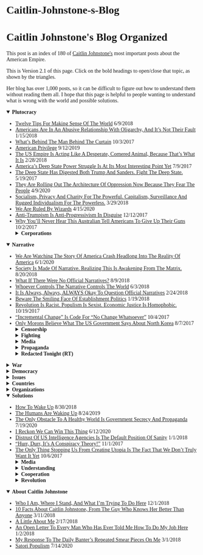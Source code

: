 # Caitlin-Johnstone-s-Blog

<body style="font-family: verdana">
<h1>Caitlin Johnstone's Blog Organized</h1>
<p>This post is an index of 180 of <a href="https://caityjohnstone.medium.com/">Caitlin Johnstone's</a> most important posts about the American Empire.</p>
<p>This is Version 2.1 of this page. Click on the bold headings to open/close that topic, as shown by the triangles.</p>
<p>Her blog has over 1,000 posts, so it can be difficult to figure out how to understand them without reading them all.
I hope that this page is helpful to people wanting to understand what is wrong with the world and possible solutions.
</p>
<details open=""><summary><strong>Plutocracy</strong></summary><ul>
  <li><a href="https://caityjohnstone.medium.com/43348077cf80" target="_blank">Twelve Tips For Making Sense Of The World</a> 6/9/2018<br>
  </li><li><a href="https://caityjohnstone.medium.com/48882f0a7494" target="_blank">Americans Are In An Abusive Relationship With Oligarchy, And It’s Not Their Fault</a> 1/15/2018<br>
  </li><li><a href="https://caityjohnstone.medium.com/75c6394a0da2" target="_blank">What’s Behind The Man Behind The Curtain</a> 10/3/2017<br>
  </li><li><a href="https://caityjohnstone.medium.com/c504a3bc96d0" target="_blank">American Privilege</a> 9/12/2019<br>
  </li><li><a href="https://caityjohnstone.medium.com/25308ee10221" target="_blank">The US Empire Is Acting Like A Desperate, Cornered Animal, Because That’s What It Is</a> 2/28/2018<br>
  </li><li><a href="https://caityjohnstone.medium.com/f6f40bbe9c5b" target="_blank">America’s Deep State Power Struggle Is At Its Most Interesting Point Yet</a> 7/9/2017<br>
  </li><li><a href="https://caityjohnstone.medium.com/b5bd53332288" target="_blank">The Deep State Has Digested Both Trump And Sanders. Fight The Deep State.</a> 5/19/2017<br>
  </li><li><a href="https://caityjohnstone.medium.com/d0d374509d" target="_blank">They Are Rolling Out The Architecture Of Oppression Now Because They Fear The People</a> 4/9/2020<br>
  </li><li><a href="https://caityjohnstone.medium.com/c89600277104" target="_blank">Socialism, Privacy And Charity For The Powerful. Capitalism, Surveillance And Rugged Individualism For The Powerless.</a> 3/29/2018<br>
  </li><li><a href="https://caityjohnstone.medium.com/86526d143496" target="_blank">We Are Ruled By Wizards</a> 4/15/2020<br>
  </li><li><a href="https://caityjohnstone.medium.com/9e688e6152e9" target="_blank">Anti-Trumpism Is Anti-Progressivism In Disguise</a> 12/12/2017<br>
  </li><li><a href="https://caityjohnstone.medium.com/fe3f521a6a8" target="_blank">Why You’ll Never Hear This Australian Tell Americans To Give Up Their Guns</a> 10/2/2017<br>
  <details><summary><strong>Corporations</strong></summary><ul>
    <li><a href="https://caityjohnstone.medium.com/c357e3bdd95d" target="_blank">While Everyone Frets About State Censorship, Corporate Censorship Tightens The Noose</a> 8/3/2017<br>
    </li><li><a href="https://caityjohnstone.medium.com/291fc214325f" target="_blank">If Progressives Don’t Wake Up To How Awful Obama Was, Their Movement Will Fail</a> 4/26/2017<br>
    <details><summary><strong>Amazon</strong></summary><ul>
      <li><a href="https://caityjohnstone.medium.com/532ca4482ae2" target="_blank">Six Things We Can Learn About US Plutocracy By Looking At Jeff Bezos</a> 3/16/2018<br>
</li></ul></details>
    <details><summary><strong>Facebook</strong></summary><ul>
      <li><a href="https://caityjohnstone.medium.com/6056cc256545" target="_blank">Facebook Is Throttling My Articles, So It’s Time To Diversify Platforms. Hi Steemit!</a> 1/25/2018<br>
      </li><li><a href="https://caityjohnstone.medium.com/678c24358fde" target="_blank">I’ve Been Banned From Facebook For Sharing An Article About False Flags</a> 11/15/2017<br>
</li></ul></details>
    <details><summary><strong>Google</strong></summary><ul>
      <li><a href="https://caityjohnstone.medium.com/baf8bca3365f" target="_blank">Tell Me More About How Google Isn’t Part Of The Government And Can Therefore Censor Whoever It Wants?</a> 3/6/2018<br>
      </li><li><a href="https://caityjohnstone.medium.com/a9d467ccf738" target="_blank">Social Media Censorship Is Vastly More Dangerous Than The Censored Material</a> 3/4/2018<br>
</li></ul></details>
</li></ul></details>
</li></ul></details>
<details open=""><summary><strong>Narrative</strong></summary><ul>
  <li><a href="https://caityjohnstone.medium.com/9668d67ffd25" target="_blank">We Are Watching The Story Of America Crash Headlong Into The Reality Of America</a> 6/1/2020<br>
  </li><li><a href="https://caityjohnstone.medium.com/787c7e2539ae" target="_blank">Society Is Made Of Narrative. Realizing This Is Awakening From The Matrix.</a> 8/20/2018<br>
  </li><li><a href="https://caityjohnstone.medium.com/4de3ee54ed0c" target="_blank">What If There Were No Official Narratives?</a> 8/9/2018<br>
  </li><li><a href="https://caityjohnstone.medium.com/c22e1134e857" target="_blank">Whoever Controls The Narrative Controls The World</a> 6/3/2018<br>
  </li><li><a href="https://caityjohnstone.medium.com/43e77d92386a" target="_blank">It Is Always, Always, ALWAYS Okay To Question Official Narratives</a> 2/24/2018<br>
  </li><li><a href="https://caityjohnstone.medium.com/bd31a40a8fa8" target="_blank">Beware The Smiling Face Of Establishment Politics</a> 1/19/2018<br>
  </li><li><a href="https://caityjohnstone.medium.com/e0ad351e0ffa" target="_blank">Revolution Is Racist. Populism Is Sexist. Economic Justice Is Homophobic.</a> 10/19/2017<br>
  </li><li><a href="https://caityjohnstone.medium.com/ed1652dff785" target="_blank">“Incremental Change” Is Code For “No Change Whatsoever”</a> 10/4/2017<br>
  </li><li><a href="https://caityjohnstone.medium.com/3d5a5157cea2" target="_blank">Only Morons Believe What The US Government Says About North Korea</a> 8/7/2017<br>
  <details><summary><strong>Censorship</strong></summary><ul>
    <li><a href="https://caityjohnstone.medium.com/eb8a8b486577" target="_blank">In A Corporatist System Of Government, Corporate Censorship Is State Censorship</a> 8/5/2018<br>
    </li><li><a href="https://caityjohnstone.medium.com/9d588a3ef91a" target="_blank">‘Mother Jones’ Senior Reporter Asks Medium To Silence Antiwar Leftists</a> 2/21/2018<br>
    </li><li><a href="https://caityjohnstone.medium.com/5c7ddeb78541" target="_blank">Three Unelected Men Just Overrode The Will Of 83% Of The US Population</a> 12/3/2017<br>
    </li><li><a href="https://caityjohnstone.medium.com/f0100b037642" target="_blank">The Plutocrats Are Pursuing Internet Censorship And They’re Barely Even Hiding It</a> 11/21/2017<br>
    </li><li><a href="https://caityjohnstone.medium.com/65ecd7c2468f" target="_blank">‘The Atlantic’ Commits Malpractice, Selectively Edits To Smear WikiLeaks</a> 11/3/2017<br>
</li></ul></details>
  <details><summary><strong>Fighting</strong></summary><ul>
    <li><a href="https://caityjohnstone.medium.com/947c6462e061" target="_blank">The Healthy Way To Hold A Conspiracy Theory</a> 1/6/2018<br>
    </li><li><a href="https://caityjohnstone.medium.com/c386a5fe9606" target="_blank">It Is Your Human Duty To Stand Unapologetically In Your Own Authority</a> 11/28/2017<br>
    </li><li><a href="https://caityjohnstone.medium.com/449f94e1d40b" target="_blank">How To Fight The Establishment Propaganda Machine And Win</a> 5/3/2017<br>
</li></ul></details>
  <details><summary><strong>Media</strong></summary><ul>
    <li><a href="https://caityjohnstone.medium.com/223fce74f298" target="_blank">How To Tell Real News From Useless Narrative Fluff</a> 4/2/2020<br>
    </li><li><a href="https://caityjohnstone.medium.com/dccbab51e14d" target="_blank">Corporate Media Aren’t “The Press”, And They Don’t Deserve Your Sympathy</a> 7/1/2017<br>
    </li><li><a href="https://caityjohnstone.medium.com/a5eec69a9264" target="_blank">How You Can Be Absolutely Certain That Mainstream Media Lies About Everything</a> 6/17/2017<br>
</li></ul></details>
  <details><summary><strong>Propaganda</strong></summary><ul>
    <li><a href="https://caityjohnstone.medium.com/2e19c9673581" target="_blank">Today In MSM (Main Stream Media) Faceplants</a> 4/3/2020<br>
    </li><li><a href="https://caityjohnstone.medium.com/cdc55fbb281e" target="_blank">The US Government Is Like A Bad Dad</a> 5/21/2019<br>
    </li><li><a href="https://caityjohnstone.medium.com/fd3470254ea5" target="_blank">Atlantic Council Explains Why We Need To Be Propagandized For Our Own Good</a> 5/2/2018<br>
    </li><li><a href="https://caityjohnstone.medium.com/1e796f620a4a" target="_blank">What Happens When A Russiagate Skeptic Debates A Professional Russiagater</a> 12/23/2017<br>
    </li><li><a href="https://caityjohnstone.medium.com/12d446ebcde" target="_blank">What Happens When You Propagandize A Nation Into Supporting Mass Murder</a> 11/4/2017<br>
    </li><li><a href="https://caityjohnstone.medium.com/9187e61d60fb" target="_blank">Propaganda, Human Consciousness, And The Future Of Civilization</a> 8/20/2017<br>
</li></ul></details>
  <details><summary><strong>Redacted Tonight (RT)</strong></summary><ul>
    <li><a href="https://caityjohnstone.medium.com/4efd51dad5ed" target="_blank">How To Silence RT Forever</a> 5/5/2018<br>
    </li><li><a href="https://caityjohnstone.medium.com/b8c42870d942" target="_blank">Lee Camp Just Destroyed The Entire Establishment Narrative About RT</a> 11/18/2017<br>
</li></ul></details>
</li></ul></details>
<details><summary><strong>War</strong></summary><ul>
  <li><a href="https://caityjohnstone.medium.com/9a664c793122" target="_blank">Endless War Has Been Normalized And Everyone Is Crazy</a> 12/20/2018<br>
  </li><li><a href="https://caityjohnstone.medium.com/b367a9aa1acb" target="_blank">Truth Is The First Casualty In War. Especially In Cold War.</a> 3/20/2018<br>
  </li><li><a href="https://caityjohnstone.medium.com/eef12d65393" target="_blank">The Increasing Likelihood Of Nuclear War Should Straighten Out All Our Priorities</a> 2/2/2018<br>
  </li><li><a href="https://caityjohnstone.medium.com/35dc07cd9393" target="_blank">10 Trump Administration Atrocities Going Under-Reported Amid Russia Hysteria</a> 11/17/2017<br>
  </li><li><a href="https://caityjohnstone.medium.com/c3a3d8ceca92" target="_blank">Why America Acts So Goddamn Crazy</a> 9/28/2017<br>
  </li><li><a href="https://caityjohnstone.medium.com/1e08d6543d0c" target="_blank">Never Forget: The US Government Has A Known History Of Using False Flags</a> 9/9/2017<br>
  </li><li><a href="https://caityjohnstone.medium.com/1249e0bd317e" target="_blank">To Everyone Who Defends The US War Machine With “That Dictator Is Bad, Too”:</a> 9/8/2017<br>
  </li><li><a href="https://caityjohnstone.medium.com/de0f0cec0e1f" target="_blank">If This Tweet Bothers You, It’s Because You’re A Piece Of Shit</a> 7/8/2017<br>
  </li><li><a href="https://caityjohnstone.medium.com/5e3c9a9d17f9" target="_blank">You Only Hate Assad Because Your TV Told You To</a> 5/26/2017<br>
</li></ul></details>
<details><summary><strong>Democracy</strong></summary><ul>
  <li><a href="https://caityjohnstone.medium.com/dec5ad6d20b7" target="_blank">US Politics Isn’t ‘Polarized’; It’s In Almost Universal Agreement</a> 10/5/2020<br>
  </li><li><a href="https://caityjohnstone.medium.com/acb8fcd086b3" target="_blank">The Establishment Doesn’t Fear Trump, And It Doesn’t Fear Bernie. It Fears You.</a> 1/25/2020<br>
  </li><li><a href="https://caityjohnstone.medium.com/e6b4d1a8460" target="_blank">America’s Two-Headed One Party System</a> 12/12/2019<br>
  </li><li><a href="https://caityjohnstone.medium.com/efdc60b8f58b" target="_blank">Why “Incremental Change” Is Worse Than No Change At All</a> 7/3/2019<br>
  </li><li><a href="https://caityjohnstone.medium.com/1120ffcf6a56" target="_blank">Left Vs. Right Is A Nonsensical Debate As Long As There’s A Deep State In America</a> 4/19/2017<br>
  </li><li><a href="https://caityjohnstone.medium.com/f2f3ecb8d38" target="_blank">America’s Two Right-Wing Parties Keep Accusing Each Other Of Being Far-Left</a> 6/30/2020<br>
  </li><li><a href="https://caityjohnstone.medium.com/edbbefc92bf8" target="_blank">Dems And GOP Work Together Like A Boxer’s 1–2 Punch To Knock You Out</a> 12/14/2017<br>
  </li><li><a href="https://caityjohnstone.medium.com/8783acd2dd0" target="_blank">If US Politics Were Real, A Massive Blue Wave Would Be 100% Certain</a> 11/3/2018<br>
  <details><summary><strong>Centrists</strong></summary><ul>
    <li><a href="https://caityjohnstone.medium.com/b80991c80408" target="_blank">There Is No Such Thing As A Moderate Mainstream Centrist</a> 8/4/2018<br>
    </li><li><a href="https://caityjohnstone.medium.com/cce8e3cd1c64" target="_blank">Centrists Are Very Concerned That Donald Fucking Trump Isn’t Hawkish Enough</a> 6/11/2018<br>
    </li><li><a href="https://caityjohnstone.medium.com/6c6e33e5c704" target="_blank">“Centrists” Are Violent Extremists</a> 7/31/2017<br>
</li></ul></details>
  <details><summary><strong>Democrats</strong></summary><ul>
    <li><a href="https://caityjohnstone.medium.com/95cd361ee659" target="_blank">New Poll: US Military Occupations Supported By Far More Democrats Than Republicans</a> 1/9/2019<br>
    </li><li><a href="https://caityjohnstone.medium.com/cd3b23234ea8" target="_blank">I Promise To Sabotage The 2020 Campaign Of Any Establishment Democrat</a> 1/8/2018<br>
    </li><li><a href="https://caityjohnstone.medium.com/295add59151e" target="_blank">Democrats Hate Democracy</a> 12/18/2017<br>
    </li><li><a href="https://caityjohnstone.medium.com/498c0924931" target="_blank">Clintonites Still Denying The Primary Was Rigged Proves They’ve Never Cared About Facts</a> 11/2/2017<br>
    </li><li><a href="https://caityjohnstone.medium.com/3db3a61e25a9" target="_blank">Integrity: The Real Source Of Division In America’s Political Left</a> 4/23/2017<br>
</li></ul></details>
  <details><summary><strong>Liberals</strong></summary><ul>
    <li><a href="https://caityjohnstone.medium.com/4044f9207a88" target="_blank">Why Liberals Hate Leftists</a> 9/26/2020<br>
    </li><li><a href="https://caityjohnstone.medium.com/53fa86ce6237" target="_blank">A Headline That Perfectly Encapsulates Mainstream Liberalism:</a> 7/22/2020<br>
    </li><li><a href="https://caityjohnstone.medium.com/afa9e071690f" target="_blank">Liberals Are Crazy Idiots</a> 7/10/2020<br>
    </li><li><a href="https://caityjohnstone.medium.com/eb8bcace453b" target="_blank">Modern “Liberals” Are 1950s Authoritarians</a> 2/5/2018<br>
</li></ul></details>
  <details><summary><strong>Populism</strong></summary><ul>
    <li><a href="https://caityjohnstone.medium.com/89225d591855" target="_blank">Neera Tanden And Bill Kristol Unite To Say That Populism Undermines Democracy</a> 9/29/2018<br>
</li></ul></details>
  <details><summary><strong>Republicans</strong></summary><ul>
    <li><a href="https://caityjohnstone.medium.com/e7b76b9d8e09" target="_blank">No, There Will Not Be Any Civil War In America</a> 3/5/2018<br>
    </li><li><a href="https://caityjohnstone.medium.com/4be5957c59b1" target="_blank">While Dems Babbled About Russia, GOP Passed Trickle-Up Economics Tax Bill</a> 12/1/2017<br>
    </li><li><a href="https://caityjohnstone.medium.com/df9ddddcff46" target="_blank">Neoconservatism Is An Omnicidal Death Cult, And It Must Be Stopped</a> 7/17/2017<br>
</li></ul></details>
  <details><summary><strong>Third Parties</strong></summary><ul>
    <li><a href="https://caityjohnstone.medium.com/236c6c4dcd5c" target="_blank">McCarthyite Witch Hunt Comes For Jill Stein</a> 12/17/2017<br>
</li></ul></details>
  <details><summary><strong>Politicians</strong></summary><ul>
    <li><a href="https://caityjohnstone.medium.com/534c63bd45a3" target="_blank">No Matter Who Wins, The War Machine Wins</a> 6 days ago<br>
    </li><li><a href="https://caityjohnstone.medium.com/4d2bf0a46ba2" target="_blank">The Lesser Evil</a> 4/21/2020<br>
    <details><summary><strong>Bernie</strong></summary><ul>
      <li><a href="https://caityjohnstone.medium.com/6fe9bd279c2e" target="_blank">Bernie Would’ve Won… And He Wouldn’t Have Been Much Better</a> 8/19/2017<br>
</li></ul></details>
    <details><summary><strong>Biden</strong></summary><ul>
      <li><a href="https://caityjohnstone.medium.com/8cb0977ada63" target="_blank">Biden Will NOT Be Soft On China; He’ll Continue Trump’s Aggressions</a> 1 day ago<br>
</li></ul></details>
    <details><summary><strong>Trump</strong></summary><ul>
      <li><a href="https://caityjohnstone.medium.com/11c3453d4917" target="_blank">The Persistent Myth That Trump Opposes War</a> 8/7/2019<br>
      </li><li><a href="https://caityjohnstone.medium.com/96fe64a493ea" target="_blank">The Real Revolution Has Nothing To Do With Donald Trump</a> 5/28/2018<br>
      </li><li><a href="https://caityjohnstone.medium.com/51ea7db498b4" target="_blank">Trump Isn’t Another Hitler. He’s Another Obama.</a> 1/4/2018<br>
</li></ul></details>
</li></ul></details>
</li></ul></details>
<details><summary><strong>Issues</strong></summary><ul>
  <details><summary><strong>Psychopathy</strong></summary><ul>
    <li><a href="https://caityjohnstone.medium.com/23d7924070c" target="_blank">On Psychopathy And Power</a> 10/2/2019<br>
</li></ul></details>
  <details><summary><strong>Racism</strong></summary><ul>
    <li><a href="https://caityjohnstone.medium.com/2ec9e7890aa7" target="_blank">Smartphone Cameras Are The Windows Into Society’s Soul</a> 6/3/2020<br>
    </li><li><a href="https://caityjohnstone.medium.com/6f737950bf6" target="_blank">Meditations On Whiteness</a> 5/25/2020<br>
    </li><li><a href="https://caityjohnstone.medium.com/b3695e3ec3ce" target="_blank">Some Thoughts On Charlottesville</a> 8/16/2017<br>
    </li><li><a href="https://caityjohnstone.medium.com/27b1be7d004b" target="_blank">America Fixates On 500 Assholes Instead Of Healing Its Own Institutional Racism</a> 8/11/2017<br>
</li></ul></details>
  <details><summary><strong>Anti Semitism</strong></summary><ul>
    <li><a href="https://caityjohnstone.medium.com/74e4e95c9306" target="_blank">How (And How Not) To Beat A Smear Campaign</a> 3/1/2019<br>
    </li><li><a href="https://caityjohnstone.medium.com/db37e7b24fee" target="_blank">On Antisemitism, Critical Thinking, And Conspiracy Theories</a> 10/25/2018<br>
</li></ul></details>
  <details><summary><strong>Rape</strong></summary><ul>
    <li><a href="https://caityjohnstone.medium.com/63961098eb85" target="_blank">Rape Culture: Four Things Every Woman Needs To Know</a> 11/20/2017<br>
    </li><li><a href="https://caityjohnstone.medium.com/a7996a79e57b" target="_blank">For Fuck’s Sake Stop Politicizing This Shit</a> 11/16/2017<br>
    </li><li><a href="https://caityjohnstone.medium.com/1c706d16783b" target="_blank">Allowing #MeToo To Go Viral Is The Biggest Mistake The Establishment Ever Made</a> 11/9/2017<br>
    </li><li><a href="https://caityjohnstone.medium.com/c4d5be2cbd3c" target="_blank">Please Sir, May I Say A Few Words About Rape Culture?</a> 7/28/2017<br>
</li></ul></details>
  <details><summary><strong>Manipulation</strong></summary><ul>
    <li><a href="https://caityjohnstone.medium.com/8e224ca5c9d" target="_blank">The Two Vows You Can Make To Free Yourself From A Manipulator</a> 4/28/2020<br>
    </li><li><a href="https://caityjohnstone.medium.com/a826364f4e8" target="_blank">Spot The Manipulators In Your Own Life: Notes From The Edge Of The Narrative Matrix</a> 12/19/2019<br>
    </li><li><a href="https://caityjohnstone.medium.com/f3798079fea6" target="_blank">37 Tips For Navigating A Society That Is Full Of Propaganda And Manipulation</a> 6/2/2019<br>
    </li><li><a href="https://caityjohnstone.medium.com/2a19457f01cd" target="_blank">How To Beat A Manipulator</a> 8/15/2018<br>
</li></ul></details>
  <details><summary><strong>Climate Change</strong></summary><ul>
    <li><a href="https://caityjohnstone.medium.com/b312f14c43bb" target="_blank">Some Thoughts On Climate Change</a> 10/7/2018<br>
    </li><li><a href="https://caityjohnstone.medium.com/458d7fac4e6a" target="_blank">Ten Thoughts About Hurricanes, Climate Change, And The Deep State</a> 9/4/2017<br>
</li></ul></details>
</ul></details>
<details><summary><strong>Countries</strong></summary><ul>
  <li><a href="https://caityjohnstone.medium.com/fe844cef0631" target="_blank">Patriotism Is Bullshit, And Other Notes From The Edge Of The Narrative Matrix</a> 7/6/2020<br>
  <details><summary><strong>Cooperating</strong></summary><ul>
    <details><summary><strong>Australia</strong></summary><ul>
      <li><a href="https://caityjohnstone.medium.com/bcdb0b08079" target="_blank">Australia</a> 9/21/2018<br>
</li></ul></details>
    <details><summary><strong>Israel</strong></summary><ul>
      <li><a href="https://caityjohnstone.medium.com/af2a5741bb66" target="_blank">You Can Have Peace Or The US Empire. You Can’t Have Both.</a> 8/31/2020<br>
      </li><li><a href="https://caityjohnstone.medium.com/cd047979ea92" target="_blank">Fifteen Thoughts About Israel</a> 5/14/2018<br>
</li></ul></details>
    <details><summary><strong>Saudi Arabia</strong></summary><ul>
      <li><a href="https://caityjohnstone.medium.com/31ad56fe9876" target="_blank">Imagine If Saudi Arabia Was Not A US Ally</a> 12/3/2018<br>
</li></ul></details>
</ul></details>
  <details><summary><strong>Non-cooperating</strong></summary><ul>
    <details><summary><strong>Bolivia</strong></summary><ul>
      <li><a href="https://caityjohnstone.medium.com/a8ae3946bb0e" target="_blank">Bolivia Shows Why Imperialists Work To Keep Populations Propagandized</a> 10/18/2020<br>
</li></ul></details>
    <details><summary><strong>China</strong></summary><ul>
      <li><a href="https://caityjohnstone.medium.com/c31a85bf99d0" target="_blank">How To Understand All This China Stuff</a> 5/19/2020<br>
</li></ul></details>
    <details><summary><strong>Iran</strong></summary><ul>
      <li><a href="https://caityjohnstone.medium.com/2bb37b5c5af" target="_blank">US Empire Is Running The Same Script With Iran That It Ran With Libya, Syria</a> 12/29/2017<br>
</li></ul></details>
    <details><summary><strong>Libya</strong></summary><ul>
      <li><a href="https://caityjohnstone.medium.com/a423db50eceb" target="_blank">The Real Reason Democrats Love Bush Now</a> 1/30/2018<br>
</li></ul></details>
    <details><summary><strong>North Korea</strong></summary><ul>
      <li><a href="https://caityjohnstone.medium.com/12eb352591a1" target="_blank">Gabbard: North Korea Has Nukes Because They Saw What The US Did To Libya</a> 1/14/2018<br>
      </li><li><a href="https://caityjohnstone.medium.com/6e4043f3ed61" target="_blank">The Bad Guys Are The Ones Invading Sovereign Nations, Not These Guys</a> 9/3/2017<br>
</li></ul></details>
    <details><summary><strong>Russia</strong></summary><ul>
      <li><a href="https://caityjohnstone.medium.com/64f6e926cb38" target="_blank">If Western Media Were Honest About Russia:</a> 4/3/2018<br>
</li></ul></details>
    <details><summary><strong>Syria</strong></summary><ul>
      <li><a href="https://caityjohnstone.medium.com/a43239fadf6" target="_blank">Establishment Narrative Managers Struggle With New Syria Plot Holes</a> 5/20/2019<br>
      </li><li><a href="https://caityjohnstone.medium.com/1fb744677050" target="_blank">We All Need To Unite Against War In Syria, Regardless Of Ideology</a> 4/9/2018<br>
      </li><li><a href="https://caityjohnstone.medium.com/9ab380d9bc64" target="_blank">The West Just Might Be Giving Up On Syrian Regime Change At Last</a> 8/30/2017<br>
      </li><li><a href="https://caityjohnstone.medium.com/3f007290b49f" target="_blank">The Situation In Syria Is Not Complicated — Here's What You Need To Know</a> 4/10/2017<br>
</li></ul></details>
</ul></details>
</li></ul></details>
<details><summary><strong>Organizations</strong></summary><ul>
  <details><summary><strong>CIA &amp; FBI</strong></summary><ul>
    <li><a href="https://caityjohnstone.medium.com/47aab73a47c4" target="_blank">CIA-Funded Washington Post Lets Tomahawk Missile Lobbyist Write Pro-War Editorials Without Disclosing His Ties</a> -<br>
    </li><li><a href="https://caityjohnstone.medium.com/3262692029fe" target="_blank">Ex-CIA Director Thinks US Hypocrisy About Election Meddling Is Hilarious</a> 2/16/2018<br>
    </li><li><a href="https://caityjohnstone.medium.com/151e04ccc8bb" target="_blank">Reminder: The Lying, Coup-Staging CIA Recently Escalated Operations In Iran</a> 1/5/2018<br>
    </li><li><a href="https://caityjohnstone.medium.com/7362ed6df4f7" target="_blank">Intelligence Community Says US Had Better Reauthorize Surveillance… Or Else</a> 12/22/2017<br>
    </li><li><a href="https://caityjohnstone.medium.com/999da68fcf17" target="_blank">Anti-Trumpism Has Turned Liberals Into CIA-Cheerleading, Finger-Wagging Nerds</a> 11/12/2017<br>
    </li><li><a href="https://caityjohnstone.medium.com/df90345d954b" target="_blank">The Biggest Revelation Of The JFK File Releases Isn’t In The JFK Files</a> 10/26/2017<br>
    </li><li><a href="https://caityjohnstone.medium.com/a822786684d" target="_blank">Great News, Everyone! The CIA Has Promised To Become “Much More Vicious”!</a> 10/18/2017<br>
    </li><li><a href="https://caityjohnstone.medium.com/59d3fc8cc5ae" target="_blank">CIA-Funded Washington Post Smears Indie Media For Covering DNC Fraud Lawsuit</a> 8/29/2017<br>
</li></ul></details>
  <details><summary><strong>Police</strong></summary><ul>
    <li><a href="https://caityjohnstone.medium.com/ce3c2f690629" target="_blank">DIED IN POLICE CUSTODY</a> 5/30/2020<br>
    </li><li><a href="https://caityjohnstone.medium.com/b234e022b37" target="_blank">Nothing Is Certain But Death, Taxes, And Police Infiltration Of US Protests</a> 5/29/2020<br>
    </li><li><a href="https://caityjohnstone.medium.com/d2e7d2118da2" target="_blank">Hmm… Corporate Media Now Turning On Antifa As Police Militarization Increases</a> 8/28/2017<br>
</li></ul></details>
  <details><summary><strong>WikiLeaks</strong></summary><ul>
    <li><a href="https://caityjohnstone.medium.com/94ea584b8a25" target="_blank">NPR Attempts To Undermine WikiLeaks’ Credibility With Deliberate, Brazen Lie</a> -<br>
    </li><li><a href="https://caityjohnstone.medium.com/a549fd677cac" target="_blank">Debunking All The Assange Smears</a> 4/17/2019<br>
    </li><li><a href="https://caityjohnstone.medium.com/aad3578ee82d" target="_blank">Assange Has Been Arrested For US Extradition. The Time To Act Is Now.</a> 4/10/2019<br>
    </li><li><a href="https://caityjohnstone.medium.com/4cb319533633" target="_blank">Newsweek-Employed Spy Explains To Us Why Assange Should Be Prosecuted</a> 11/24/2018<br>
    </li><li><a href="https://caityjohnstone.medium.com/e5fd0cce471c" target="_blank">In Refusing To Defend Assange, Mainstream Media Exposes Its True Nature</a> 7/26/2018<br>
    </li><li><a href="https://caityjohnstone.medium.com/5b897d509997" target="_blank">Why Bringing Assange Home Would Be The Best Possible Thing For Australia</a> 6/5/2018<br>
    </li><li><a href="https://caityjohnstone.medium.com/6094ef6fa1ea" target="_blank">Trump Scores Major North Korea Points; Dems Sue WikiLeaks For Telling The Truth</a> 4/19/2018<br>
    </li><li><a href="https://caityjohnstone.medium.com/e36d5315394" target="_blank">WikiLeaks Has Published Leaks On Trump Admin And Russia, And Is Seeking More</a> 1/31/2018<br>
    </li><li><a href="https://caityjohnstone.medium.com/4fcc695b694f" target="_blank">Some Thoughts On The Latest Chelsea Manning Drama</a> 1/20/2018<br>
    </li><li><a href="https://caityjohnstone.medium.com/e05d371ef120" target="_blank">Assange Keeps Warning Of AI Censorship, And It’s Time We Started Listening</a> 1/16/2018<br>
    </li><li><a href="https://caityjohnstone.medium.com/22a88c5e50f6" target="_blank">Australia Must Rescue Assange From The Establishment Which Tortured Manning</a> 1/8/2018<br>
    </li><li><a href="https://caityjohnstone.medium.com/88486b72b409" target="_blank">Why Everyone Should Do What WikiLeaks Did</a> 11/14/2017<br>
    </li><li><a href="https://caityjohnstone.medium.com/f463d66b63ef" target="_blank">Hillary Clinton Just Told Five Blatant Lies About WikiLeaks</a> 10/16/2017<br>
    </li><li><a href="https://caityjohnstone.medium.com/4278a753a3af" target="_blank">The Big Fat Compendium Of Russiagate Debunkery</a> 6/5/2017<br>
</li></ul></details>
</ul></details>
<details open=""><summary><strong>Solutions</strong></summary><ul>
  <li><a href="https://caityjohnstone.medium.com/f49cfa6266af" target="_blank">How To Wake Up</a> 8/30/2018<br>
  </li><li><a href="https://caityjohnstone.medium.com/eb47bcfe6fac" target="_blank">The Humans Are Waking Up</a> 8/24/2019<br>
  </li><li><a href="https://caityjohnstone.medium.com/c05d263515be" target="_blank">The Only Obstacle To A Healthy World Is Government Secrecy And Propaganda</a> 7/19/2020<br>
  </li><li><a href="https://caityjohnstone.medium.com/50a811ee8410" target="_blank">I Reckon We Can Win This Thing</a> 6/12/2020<br>
  </li><li><a href="https://caityjohnstone.medium.com/1cd4bf970877" target="_blank">Distrust Of US Intelligence Agencies Is The Default Position Of Sanity</a> 1/1/2018<br>
  </li><li><a href="https://caityjohnstone.medium.com/bc8dd3703ff7" target="_blank">“Hurr, Durr, It’s A Conspiracy Theory!”</a> 11/1/2017<br>
  </li><li><a href="https://caityjohnstone.medium.com/35fddbfd83d7" target="_blank">The Only Thing Stopping Us From Creating Utopia Is The Fact That We Don’t Truly Want It Yet</a> 10/6/2017<br>
  <details><summary><strong>Media</strong></summary><ul>
    <li><a href="https://caityjohnstone.medium.com/43e7020a83a5" target="_blank">How To Make A Solid, Customized News Stream That Isn’t Manipulated By Silicon Valley</a> 10/2/2018<br>
    </li><li><a href="https://caityjohnstone.medium.com/15f56dd1d072" target="_blank">How Humanity Could Become Impossible To Propagandize</a> 6/3/2018<br>
    </li><li><a href="https://caityjohnstone.medium.com/fb515deb4fb8" target="_blank">How To Deprive Mainstream Media Of Revenue And Get Around Their Paywalls</a> 2/11/2018<br>
    </li><li><a href="https://caityjohnstone.medium.com/6d7c6c4f4c48" target="_blank">How To Keep Your Head In A Sea Of Propaganda</a> 8/25/2017<br>
</li></ul></details>
  <details><summary><strong>Understanding</strong></summary><ul>
    <li><a href="https://caityjohnstone.medium.com/58402225a7e" target="_blank">Regime Change The Media: Notes From The Edge Of The Narrative Matrix</a> 8/2/2020<br>
    </li><li><a href="https://caityjohnstone.medium.com/e02501d7fd38" target="_blank">Be Outwardly Collectivist And Inwardly Individualist</a> 7/9/2020<br>
    </li><li><a href="https://caityjohnstone.medium.com/9865e52f7aac" target="_blank">Seeds Of Awakening: Notes From The Edge Of The Narrative Matrix</a> 4/16/2020<br>
</li></ul></details>
  <details><summary><strong>Cooperation</strong></summary><ul>
    <li><a href="https://caityjohnstone.medium.com/378056783aae" target="_blank">I Did NOT Call For An Alliance With White Nationalists, You Fucking Idiots</a> 7/25/2017<br>
    </li><li><a href="https://caityjohnstone.medium.com/760ce5710dec" target="_blank">Together, The Left And Right Can Kill The Establishment Propaganda Machine</a> 7/14/2017<br>
    </li><li><a href="https://caityjohnstone.medium.com/40c27a9dc98e" target="_blank">Lefties Need To Stop Being Shy About Working With The Anti-Establishment Right</a> 7/7/2017<br>
    </li><li><a href="https://caityjohnstone.medium.com/83653dc9d18" target="_blank">In Order To Take Down The Deep State, We Must Collaborate Across Ideological Lines</a> 4/29/2017<br>
</li></ul></details>
  <details><summary><strong>Revolution</strong></summary><ul>
    <li><a href="https://caityjohnstone.medium.com/673609e9fe4b" target="_blank">Shape Yourself Into The Perfect Weapon Against The Empire</a> 8/3/2020<br>
    </li><li><a href="https://caityjohnstone.medium.com/635d9a3dce95" target="_blank">In An Insane World, Madness Looks Moderate And Sanity Looks Radical</a> 7/5/2020<br>
    </li><li><a href="https://caityjohnstone.medium.com/4e0c703b39af" target="_blank">The Sleeping Giant</a> 5/3/2020<br>
    </li><li><a href="https://caityjohnstone.medium.com/5bb175779afb" target="_blank">How The Question “Who Benefits From This?” Can Change Your Life</a> 7/28/2019<br>
    </li><li><a href="https://caityjohnstone.medium.com/f38dc1afeafd" target="_blank">Your Plans For Revolution Don’t Work. Nothing We’ve Tried Works.</a> 3/27/2019<br>
    </li><li><a href="https://caityjohnstone.medium.com/a4d7294c6a20" target="_blank">America</a> 7/12/2018<br>
    </li><li><a href="https://caityjohnstone.medium.com/dbae14c50f7d" target="_blank">This Job Sucks Sometimes</a> 3/10/2018<br>
    </li><li><a href="https://caityjohnstone.medium.com/6009aa7528df" target="_blank">Stop Looking For Saviors</a> 1/24/2018<br>
    </li><li><a href="https://caityjohnstone.medium.com/f6414c2e4abc" target="_blank">Some Thoughts On Spirituality And Revolution</a> 1/23/2018<br>
    </li><li><a href="https://caityjohnstone.medium.com/1c63ca328d48" target="_blank">Revolution Is An Inside Job</a> 12/21/2017<br>
    </li><li><a href="https://caityjohnstone.medium.com/9a3d38de5c0a" target="_blank">Don’t Feed The Trolls — Stop Arguing About This Crap</a> 8/6/2017<br>
</li></ul></details>
</li></ul></details>
<details open=""><summary><strong>About Caitlin Johnstone</strong></summary><ul>
  <li><a href="https://caityjohnstone.medium.com/4a113e783578" target="_blank">Who I Am, Where I Stand, And What I’m Trying To Do Here</a> 12/1/2018<br>
  </li><li><a href="https://caityjohnstone.medium.com/6691236aa634" target="_blank">10 Facts About Caitlin Johnstone, From The Guy Who Knows Her Better Than Anyone</a> 3/11/2018<br>
  </li><li><a href="https://caityjohnstone.medium.com/c8301a2cb549" target="_blank">A Little About Me</a> 2/17/2018<br>
  </li><li><a href="https://caityjohnstone.medium.com/f74d7fc2de7a" target="_blank">An Open Letter To Every Man Who Has Ever Told Me How To Do My Job Here</a> 1/2/2018<br>
  </li><li><a href="https://caityjohnstone.medium.com/55a8f4153505" target="_blank">My Response To The Daily Banter’s Repeated Smear Pieces On Me</a> 3/1/2018<br>
  </li><li><a href="https://caityjohnstone.medium.com/574debbfe319" target="_blank">Satori Populism</a> 7/14/2020<br>
</li></ul></details>


</body>
